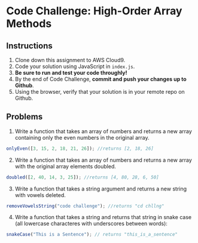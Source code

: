 # Code Challenge: High-Order Array Methods

## Instructions

1. Clone down this assignment to AWS Cloud9. 
2. Code your solution using JavaScript in `index.js`. 
3. **Be sure to run and test your code throughly!**
4. By the end of Code Challenge, **commit and push your changes up to Github**.
5. Using the browser, verify that your solution is in your remote repo on Github.

## Problems 

1. Write a function that takes an array of numbers and returns a new array containing only the even numbers in the original array.
```js
onlyEven([3, 15, 2, 18, 21, 26]); //returns [2, 18, 26]
```

2. Write a function that takes an array of numbers and returns a new array with the original array elements doubled.
```js
doubled([2, 40, 14, 3, 25]); //returns [4, 80, 28, 6, 50]
```

3. Write a function that takes a string argument and returns a new string with vowels deleted.
```js
removeVowelsString("code challenge"); //returns "cd chllng"
```

4. Write a function that takes a string and returns that string in snake case (all lowercase characteres with underscores between words):
```js
snakeCase("This is a Sentence"); // returns "this_is_a_sentence"
```


